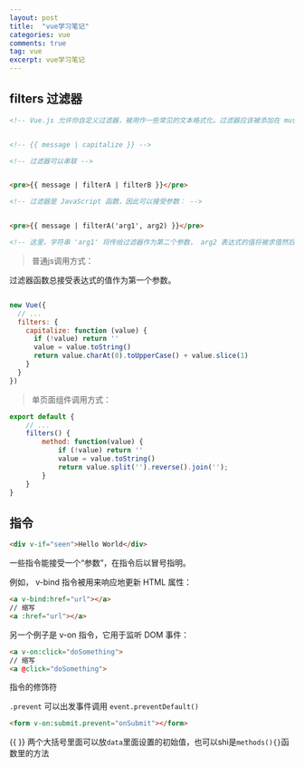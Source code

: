 ```yaml
---
layout: post
title:  "vue学习笔记"
categories: vue
comments: true
tag: vue
excerpt: vue学习笔记
---
```


## filters 过滤器

```html
<!-- Vue.js 允许你自定义过滤器，被用作一些常见的文本格式化。过滤器应该被添加在 mustache 插值的尾部，由“管道符”指示： -->


<!-- {{ message | capitalize }} -->

<!-- 过滤器可以串联 -->


<pre>{{ message | filterA | filterB }}</pre>

<!-- 过滤器是 JavaScript 函数，因此可以接受参数： -->


<pre>{{ message | filterA('arg1', arg2) }}</pre>

<!-- 这里，字符串 'arg1' 将传给过滤器作为第二个参数， arg2 表达式的值将被求值然后传给过滤器作为第三个参数。 -->

```

> 普通js调用方式：

过滤器函数总接受表达式的值作为第一个参数。

```js

new Vue({
  // ...
  filters: {
    capitalize: function (value) {
      if (!value) return ''
      value = value.toString()
      return value.charAt(0).toUpperCase() + value.slice(1)
    }
  }
})
```

> 单页面组件调用方式：


```js
export default {
    // ...
    filters() {
        method: function(value) {
            if (!value) return ''
            value = value.toString()
            return value.split('').reverse().join('');
        }
    }
}
```

## 指令


```html
<div v-if="seen">Hello World</div>
```

一些指令能接受一个“参数”，在指令后以冒号指明。

例如， v-bind 指令被用来响应地更新 HTML 属性：


```html
<a v-bind:href="url"></a>
// 缩写
<a :href="url"></a>
```

另一个例子是 v-on 指令，它用于监听 DOM 事件：


```html
<a v-on:click="doSomething">
// 缩写
<a @click="doSomething">
```

指令的修饰符

`.prevent` 可以出发事件调用 `event.preventDefault()`


```html
<form v-on:submit.prevent="onSubmit"></form>
```

<span>{{  }}</span>  两个大括号里面可以放`data`里面设置的初始值，也可以shi是`methods(){}`函数里的方法



